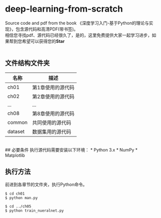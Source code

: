 # deep-learning-from-scratch
Source code and pdf from the book 《深度学习入门-基于Python的理论与实现》，包含源代码和高清PDF(带书签)。<br>
相信您寻找pdf、源代码已经很久了，是的，这里免费提供大家一起学习进步，如果帮到您希望可以获得您的**Star**
<br>
<br>

## 文件结构文件夹
名称 | 描述
---- | -----
ch01  | 第1章使用的源代码
ch02	| 第2章使用的源代码
...   |	...
ch08	| 第8章使用的源代码
common |	共同使用的源代码
dataset	| 数据集用的源代码

<br>
## 必要条件
执行源代码需要安装以下环境：
* Python 3.x
* NumPy
* Matplotlib

## 执行方法
前进到各章节的文件夹，执行Python命令。

```
$ cd ch01
$ python man.py

$ cd ../ch05
$ python train_nueralnet.py
```
